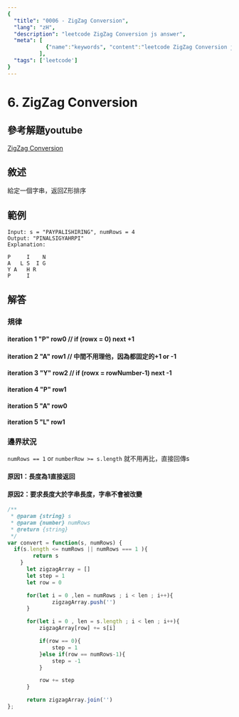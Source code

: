 ```yaml
---
{
  "title": "0006 - ZigZag Conversion",
  "lang": "zH",
  "description": "leetcode ZigZag Conversion js answer",
  "meta": [
            {"name":"keywords", "content":"leetcode ZigZag Conversion js answer,ZigZag Conversion"}
          ],
  "tags": ['leetcode']
}
---
```

# 6. ZigZag Conversion


## 參考解題youtube
[ZigZag Conversion](https://www.youtube.com/watch?v=re-WQ14s-Kg)

## 敘述
給定一個字串，返回Z形排序

## 範例
```
Input: s = "PAYPALISHIRING", numRows = 4
Output: "PINALSIGYAHRPI"
Explanation:

P     I    N
A   L S  I G
Y A   H R
P     I
```

## 解答
### 規律
#### iteration 1 "P" row0 // if (rowx = 0) next +1
#### iteration 2 "A" row1 // 中間不用理他，因為都固定的+1 or -1
#### iteration 3 "Y" row2 // if (rowx = rowNumber-1)  next -1
#### iteration 4 "P" row1
#### iteration 5 "A" row0
#### iteration 5 "L" row1

### 邊界狀況
`numRows == 1` or `numberRow >= s.length` 就不用再比，直接回傳s
#### 原因1：長度為1直接返回
#### 原因2：要求長度大於字串長度，字串不會被改變

```javascript
/**
 * @param {string} s
 * @param {number} numRows
 * @return {string}
 */
var convert = function(s, numRows) {
  if(s.length <= numRows || numRows === 1 ){
        return s
    }
      let zigzagArray = []
      let step = 1
      let row = 0

      for(let i = 0 ,len = numRows ; i < len ; i++){
              zigzagArray.push('')
      }

      for(let i = 0 , len = s.length ; i < len ; i++){
          zigzagArray[row] += s[i]

          if(row == 0){
              step = 1
          }else if(row == numRows-1){
              step = -1
          }

          row += step
      }

      return zigzagArray.join('')
};
```
